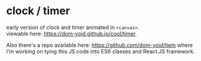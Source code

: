 # clock / timer

early version of clock and timer animated in `<canvas>`.  
viewable here: https://dom-void.github.io/cool/timer.  

Also there's a repo available here: https://github.com/dom-void/tiem where I'm working on tying this JS code into ES6 classes and React.JS framework.